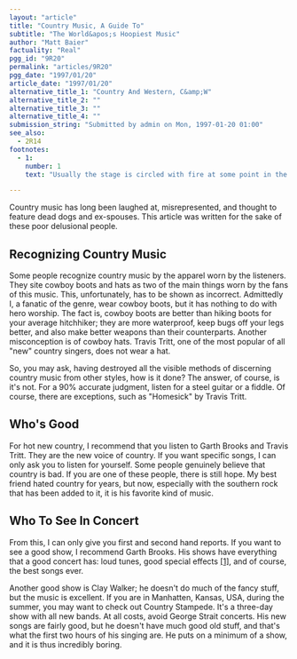 ```yaml
---
layout: "article"
title: "Country Music, A Guide To"
subtitle: "The World&apos;s Hoopiest Music"
author: "Matt Baier"
factuality: "Real"
pgg_id: "9R20"
permalink: "articles/9R20"
pgg_date: "1997/01/20"
article_date: "1997/01/20"
alternative_title_1: "Country And Western, C&amp;W"
alternative_title_2: ""
alternative_title_3: ""
alternative_title_4: ""
submission_string: "Submitted by admin on Mon, 1997-01-20 01:00"
see_also:
  - 2R14
footnotes: 
  - 1:
    number: 1
    text: "Usually the stage is circled with fire at some point in the show."

---
```

<div>
<p>Country music has long been laughed at, misrepresented, and thought to feature dead dogs and ex-spouses. This article was written for the sake of these poor delusional people.</p>
<h2>Recognizing Country Music</h2>
<p>Some people recognize country music by the apparel worn by the listeners. They site cowboy boots and hats as two of the main things worn by the fans of this music. This, unfortunately, has to be shown as incorrect. Admittedly I, a fanatic of the genre, wear cowboy boots, but it has nothing to do with hero worship. The fact is, cowboy boots are better than hiking boots for your average hitchhiker; they are more waterproof, keep bugs off your legs better, and also make better weapons than their counterparts. Another misconception is of cowboy hats. Travis Tritt, one of the most popular of all "new" country singers, does not wear a hat.</p>
<p>So, you may ask, having destroyed all the visible methods of discerning country music from other styles, how is it done? The answer, of course, is it's not. For a 90% accurate judgment, listen for a steel guitar or a fiddle. Of course, there are exceptions, such as "Homesick" by Travis Tritt.</p>
<h2>Who's Good</h2>
<p>For hot new country, I recommend that you listen to Garth Brooks and Travis Tritt. They are the new voice of country. If you want specific songs, I can only ask you to listen for yourself. Some people genuinely believe that country is bad. If you are one of these people, there is still hope. My best friend hated country for years, but now, especially with the southern rock that has been added to it, it is his favorite kind of music.</p>
<h2>Who To See In Concert</h2>
<p>From this, I can only give you first and second hand reports. If you want to see a good show, I recommend Garth Brooks. His shows have everything that a good concert has: loud tunes, good special effects <a href="#footnote-body.1" name="footnote-link.1" class="footnote-link">[1]</a>, and of course, the best songs ever.</p>
<p>Another good show is Clay Walker; he doesn't do much of the fancy stuff, but the music is excellent. If you are in Manhatten, Kansas, USA, during the summer, you may want to check out Country Stampede. It's a three-day show with all new bands. At all costs, avoid George Strait concerts. His new songs are fairly good, but he doesn't have much good old stuff, and that's what the first two hours of his singing are. He puts on a minimum of a show, and it is thus incredibly boring.</p>
</div>

